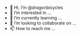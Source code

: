 - 👋 Hi, I’m @dragonbicycles
- 👀 I’m interested in ...
- 🌱 I’m currently learning ...
- 💞️ I’m looking to collaborate on ...
- 📫 How to reach me ...

<!---
dragonbicycles/dragonbicycles is a ✨ special ✨ repository because its `README.md` (this file) appears on your GitHub profile.
You can click the Preview link to take a look at your changes.
--->
